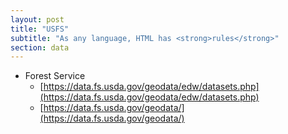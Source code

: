 ```yaml
---
layout: post
title: "USFS"
subtitle: "As any language, HTML has <strong>rules</strong>"
section: data
---
```


* Forest Service
  * [https://data.fs.usda.gov/geodata/edw/datasets.php](https://data.fs.usda.gov/geodata/edw/datasets.php)
  * [https://data.fs.usda.gov/geodata/](https://data.fs.usda.gov/geodata/)
